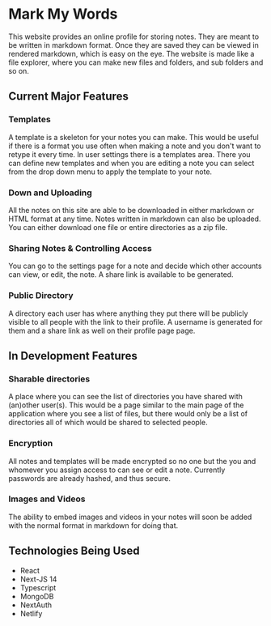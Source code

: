 # Mark My Words

This website provides an online profile for storing notes. They are meant to be written in markdown format. Once they are saved they can be viewed in rendered markdown, which is easy on the eye. The website is made like a file explorer, where you can make new files and folders, and sub folders and so on.

## Current Major Features

### Templates

A template is a skeleton for your notes you can make. This would be useful if there is a format you use often when making a note and you don't want to retype it every time. In user settings there is a templates area. There you can define new templates and when you are editing a note you can select from the drop down menu to apply the template to your note.

### Down and Uploading

All the notes on this site are able to be downloaded in either markdown or HTML format at any time. Notes written in markdown can also be uploaded. You can either download one file or entire directories as a zip file.

### Sharing Notes & Controlling Access

You can go to the settings page for a note and decide which other accounts can view, or edit, the note. A share link is available to be generated.

### Public Directory

A directory each user has where anything they put there will be publicly visible to all people with the link to their profile. A username is generated for them and a share link as well on their profile page page.

## In Development Features

### Sharable directories

A place where you can see the list of directories you have shared with (an)other user(s). This would be a page similar to the main page of the application where you see a list of files, but there would only be a list of directories all of which would be shared to selected people.

### Encryption

All notes and templates will be made encrypted so no one but the you and whomever you assign access to can see or edit a note. Currently passwords are already hashed, and thus secure.

### Images and Videos

The ability to embed images and videos in your notes will soon be added with the normal format in markdown for doing that.

## Technologies Being Used

- React
- Next-JS 14
- Typescript
- MongoDB
- NextAuth
- Netlify
